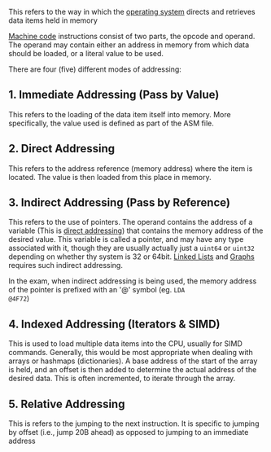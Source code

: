 This refers to the way in which the [operating system](The%20Operating%20System.md) directs and retrieves data items held in memory

[Machine code](Fetch,%20Decode,%20Execute,%20Reset%20Cycle.md#Decode) instructions consist of two parts, the opcode and operand. The operand may contain either an address in memory from which data should be loaded, or a literal value to be used.

There are four (five) different modes of addressing:

## 1. Immediate Addressing (Pass by Value)
This refers to the loading of the data item itself into memory.
More specifically, the value used is defined as part of the ASM file.

## 2. Direct Addressing
This refers to the address reference (memory address) where the item is located. The value is then loaded from this place in memory.

## 3. Indirect Addressing (Pass by Reference)
This refers to the use of pointers. The operand contains the address of a variable (This is [direct addressing](#2-direct-addressing)) that contains the memory address of the desired value. This variable is called a pointer, and may have any type associated with it, though they are usually actually just a <code>uint64</code> or <code>uint32</code> depending on whether thy system is 32 or 64bit. [Linked Lists](./Datastructures.md#linked-lists) and [Graphs](./Datastructures.md) requires such indirect addressing. 

In the exam, when indirect addressing is being used, the memory address of the pointer is prefixed with an '@' symbol (eg. <code>LDA @4F72</code>)

## 4. Indexed Addressing (Iterators & SIMD)
This is used to load multiple data items into the CPU, usually for SIMD commands. Generally, this would be most appropriate when dealing with arrays or hashmaps (dictionaries). A base address of the start of the array is held, and an offset is then added to determine the actual address of the desired data. This is often incremented, to iterate through the array.

## 5. Relative Addressing
This is refers to the jumping to the next instruction. It is specific to jumping by offset (i.e., jump 20B ahead) as opposed to jumping to an immediate address